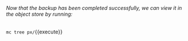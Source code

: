 </br>

###### Now that the backup has been completed successfully,  we can view it in the object store by running:

`mc tree px/`{{execute}}
